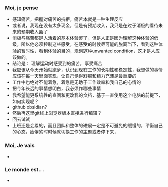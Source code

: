 ### Moi, je pense
- 感知痛苦，把握对痛苦的抗拒，痛苦本就是一种生理反应  
- 或者说，我现在没有太多现金，但是有预期收入，我只是在过于消极的看待未来的预期收入罢了  
- 消极与痛苦都是人活着的基本体验罢了，但是人正是因为理解这种体验的低级，所以他必须控制这些感受，在感受的时候尽可能的脱离当下，看到这种体验的暂时性，看到体验的目的，规划这种unwanted condition，这才是人应该做的。  
- 结论是： 理解运动时感受到的痛苦，享受痛苦  
- 我应该从今天开始就跑步，认识到现在工作的长期性和稳定性，我想做的事情应该在每一天里面实现，让自己觉得舒服和精力充沛是最重要的  
- 工作中也绝对不能着急，着急是无助于工作效率和我自己的心情的  
- 把今年长远的事情想明白，我必须作哪些事情  
- 我希望能更系统性的查阅和更改我的文档，基于一直使用这个电脑的前提下，如何实现呢？  
- github obsidian?  
- 然后再这里git线上浏览器版本直接进行编辑？  
- 回去试试  
- 上班还是会累的，而且团队和整体的进展一定是不可避免的缓慢的，平衡自己的心态，疲倦的时时候就切换工作的主题或者停下来，



### Moi, Je vais
- 



### Le monde est...
- 